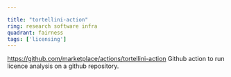 ```yaml
---

title: "tortellini-action"
ring: research software infra
quadrant: fairness
tags: ['licensing']
---
```

https://github.com/marketplace/actions/tortellini-action
Github action to run licence analysis on a github repository.
